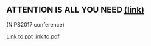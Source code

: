 ## ATTENTION IS ALL YOU NEED [(link)](https://arxiv.org/pdf/1706.03762.pdf)
(NIPS2017 conference)

[Link to ppt](https://uithcm-my.sharepoint.com/:p:/g/personal/thanhtq_15_ms_uit_edu_vn/EaDmz-BT7itGmRx1QkNMMBQBXxNdI4BgPhtcBYKje8gZRQ?e=3rDWAH)
[link to pdf](https://github.com/cescvietnam/CS2205.CH1501/blob/main/ATTENTION%20IS%20ALL%20YOU%20NEED.pdf)
